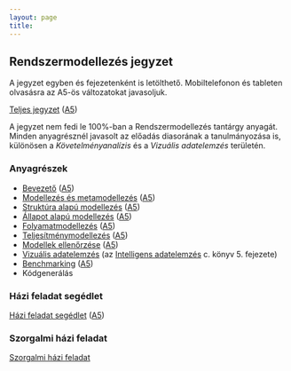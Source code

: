 ```yaml
---
layout: page
title:
---
```


## Rendszermodellezés jegyzet

A jegyzet egyben és fejezetenként is letölthető. Mobiltelefonon és tableten olvasásra az A5-ös változatokat javasoljuk.

[Teljes jegyzet](rendszermodellezes.pdf) ([A5](rendszermodellezes-mobile.pdf)) <!--&ndash; Fejlesztés alatt. Kinyomtatását nem javasoljuk.-->

A jegyzet nem fedi le 100%-ban a Rendszermodellezés tantárgy anyagát. Minden anyagrésznél javasolt az előadás diasorának a tanulmányozása is, különösen a _Követelményanalízis_ és a _Vizuális adatelemzés_ területén.

### Anyagrészek

* [Bevezető](bevezeto.pdf) ([A5](bevezeto-mobile.pdf))
* [Modellezés és metamodellezés](modellezes-es-metamodellezes.pdf) ([A5](modellezes-es-metamodellezes-mobile.pdf))
* [Struktúra alapú modellezés](struktura-alapu-modellezes.pdf) ([A5](struktura-alapu-modellezes-mobile.pdf))
* [Állapot alapú modellezés](allapot-alapu-modellezes.pdf) ([A5](allapot-alapu-modellezes-mobile.pdf))
* [Folyamatmodellezés](folyamatmodellezes.pdf) ([A5](folyamatmodellezes-mobile.pdf))
* [Teljesítménymodellezés](teljesitmenymodellezes.pdf) ([A5](teljesitmenymodellezes-mobile.pdf))
* [Modellek ellenőrzése](modellek-ellenorzese.pdf) ([A5](modellek-ellenorzese-mobile.pdf))
* [Vizuális adatelemzés](vizualis-adatelemzes-konyvfejezet.pdf) (az [Intelligens adatelemzés](http://www.interkonyv.hu/konyvek/antal_peter_intelligens_adatelemzes) c. könyv 5. fejezete)
* [Benchmarking](benchmarking.pdf) ([A5](benchmarking-mobile.pdf))
* Kódgenerálás
<!--* [Kódgenerálás](kodgeneralas.pdf) ([A5](kodgeneralas-mobile.pdf))-->

### Házi feladat segédlet

[Házi feladat segédlet](hf.pdf) ([A5](hf-mobile.pdf))

### Szorgalmi házi feladat

[Szorgalmi házi feladat](szorgalmi-hf.pdf)
